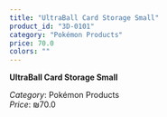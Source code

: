 ```yaml
---
title: "UltraBall Card Storage Small"
product_id: "3D-0101"
category: "Pokémon Products"
price: 70.0
colors: ""
---
```


**UltraBall Card Storage Small**

*Category*: Pokémon Products  
*Price*: ₪70.0

